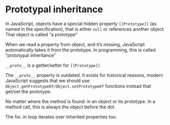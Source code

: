 # Prototypal inheritance

In JavaScript, objects have a special hidden property `[[Prototype]]` (as named in the specification), that is either `null` or references another object. That object is called “a prototype”

When we read a property from object, and it’s missing, JavaScript automatically takes it from the prototype. In programming, this is called “prototypal inheritance”

`__proto__` is a getter/setter for `[[Prototype]]`

The `__proto__` property is outdated. It exists for historical reasons, modern JavaScript suggests that we should use `Object.getPrototypeOf/Object.setPrototypeOf` functions instead that get/set the prototype.

No matter where the method is found: in an object or its prototype. In a method call, this is always the object before the dot.

The for..in loop iterates over inherited properties too.
